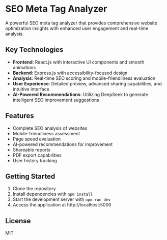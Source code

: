 # SEO Meta Tag Analyzer

A powerful SEO meta tag analyzer that provides comprehensive website optimization insights with enhanced user engagement and real-time analysis.

## Key Technologies

- **Frontend**: React.js with interactive UI components and smooth animations
- **Backend**: Express.js with accessibility-focused design  
- **Analysis**: Real-time SEO scoring and mobile-friendliness evaluation
- **User Experience**: Detailed preview, advanced sharing capabilities, and intuitive interface
- **AI-Powered Recommendations**: Utilizing DeepSeek to generate intelligent SEO improvement suggestions

## Features

- Complete SEO analysis of websites
- Mobile-friendliness assessment
- Page speed evaluation
- AI-powered recommendations for improvement
- Shareable reports
- PDF export capabilities
- User history tracking

## Getting Started

1. Clone the repository
2. Install dependencies with `npm install`
3. Start the development server with `npm run dev`
4. Access the application at http://localhost:5000

## License

MIT